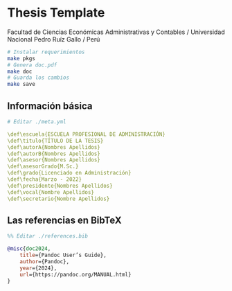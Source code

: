 # Thesis Template

Facultad de Ciencias Económicas Administrativas y Contables / Universidad Nacional Pedro Ruíz Gallo / Perú

```bash
# Instalar requerimientos
make pkgs
# Genera doc.pdf
make doc
# Guarda los cambios
make save
```

## Información básica

```yml
# Editar ./meta.yml

\def\escuela{ESCUELA PROFESIONAL DE ADMINISTRACIÓN}
\def\titulo{TÍTULO DE LA TESIS}
\def\autorA{Nombres Apellidos}
\def\autorB{Nombres Apellidos}
\def\asesor{Nombres Apellidos}
\def\asesorGrado{M.Sc.}
\def\grado{Licenciado en Administración}
\def\fecha{Marzo - 2022}
\def\presidente{Nombres Apellidos}
\def\vocal{Nombre Apellidos}
\def\secretario{Nombre Apellidos}
```

## Las referencias en BibTeX

```bib
%% Editar ./references.bib

@misc{doc2024,
    title={Pandoc User’s Guide},
    author={Pandoc},
    year={2024},
    url={https://pandoc.org/MANUAL.html}
}
```
